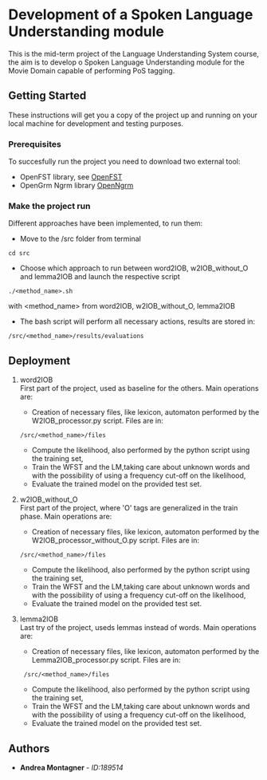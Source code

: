 # Development of a Spoken Language Understanding module 

This is the mid-term project of the Language Understanding System course, the aim is to develop o Spoken Language Understanding module for the Movie Domain capable of performing PoS tagging.

## Getting Started

These instructions will get you a copy of the project up and running on your local machine for development and testing purposes.

### Prerequisites

To succesfully run the project you need to download two external tool:  
   
* OpenFST library, see [OpenFST](http://www.openfst.org/twiki/bin/view/FST/WebHome)
* OpenGrm Ngrm library [OpenNgrm](http://www.opengrm.org)


### Make the project run

Different approaches have been implemented, to run them:  

* Move to the /src folder from terminal  

```
cd src
```

* Choose which approach to run between word2IOB, w2IOB_without_O and lemma2IOB and launch the respective script  

```
./<method_name>.sh  
```
with <method_name> from word2IOB, w2IOB_without_O, lemma2IOB  

* The bash script will perform all necessary actions, results are stored in:  

```
/src/<method_name>/results/evaluations
```

## Deployment 
1. word2IOB  
   First part of the project, used as baseline for the others. Main operations are:  
   
   * Creation of necessary files, like lexicon, automaton performed by the W2IOB_processor.py script. Files are in:  

   ```
   /src/<method_name>/files    
   ```  
  
   * Compute the likelihood, also performed by the python script
using the training set,
   * Train the WFST and the LM,taking care about unknown words and with the possibility of using a frequency cut-off on the likelihood,
   * Evaluate the trained model on the provided test set.

2. w2IOB_without_O  
   First part of the project, where 'O' tags are generalized in the train phase. Main operations are:  
   
   * Creation of necessary files, like lexicon, automaton performed by the W2IOB_processor_without_O.py script. Files are in:  

   ```
   /src/<method_name>/files
   ```
 
   * Compute the likelihood, also performed by the python script
using the training set,
   * Train the WFST and the LM,taking care about unknown words and with the possibility of using a frequency cut-off on the likelihood,
   * Evaluate the trained model on the provided test set.

3. lemma2IOB  
   Last try of the project, useds lemmas instead of words. Main operations are:  
   
   * Creation of necessary files, like lexicon, automaton performed by the Lemma2IOB_processor.py script. Files are in:  
   ```
	/src/<method_name>/files
   ```
  
   * Compute the likelihood, also performed by the python script
using the training set,
   * Train the WFST and the LM,taking care about unknown words and with the possibility of using a frequency cut-off on the likelihood,
   * Evaluate the trained model on the provided test set.

## Authors

* **Andrea Montagner** - *ID:189514*

